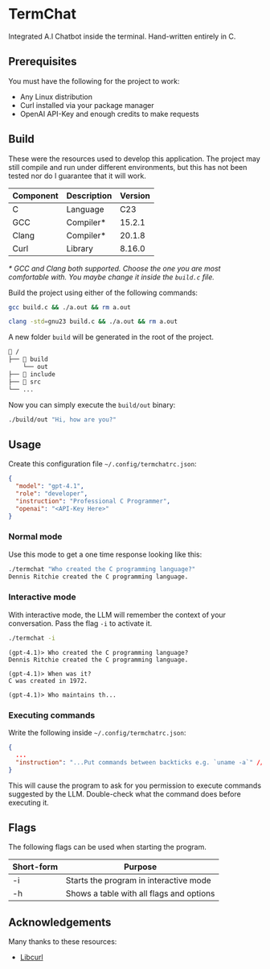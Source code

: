 # TermChat

Integrated A.I Chatbot inside the terminal. Hand-written entirely in C.

## Prerequisites

You must have the following for the project to work:

- Any Linux distribution
- Curl installed via your package manager
- OpenAI API-Key and enough credits to make requests

## Build

These were the resources used to develop this application. The project may still
compile and run under different environments, but this has not been tested nor
do I guarantee that it will work.

| Component | Description | Version |
| --------- | ----------- | ------- |
| C         | Language    | C23     |
| GCC       | Compiler\*  | 15.2.1  |
| Clang     | Compiler\*  | 20.1.8  |
| Curl      | Library     | 8.16.0  |

_\* GCC and Clang both supported. Choose the one you are most comfortable with. You maybe change it inside the `build.c` file._

Build the project using either of the following commands:

```bash
gcc build.c && ./a.out && rm a.out
```

```bash
clang -std=gnu23 build.c && ./a.out && rm a.out
```

A new folder `build` will be generated in the root of the project.

```bash
📂 /
├── 📂 build
    └── out
├── 📂 include
├── 📂 src
└── ...
```

Now you can simply execute the `build/out` binary:

```bash
./build/out "Hi, how are you?"
```

## Usage

Create this configuration file `~/.config/termchatrc.json`:

```json
{
  "model": "gpt-4.1",
  "role": "developer",
  "instruction": "Professional C Programmer",
  "openai": "<API-Key Here>"
}
```

### Normal mode

Use this mode to get a one time response looking like this:

```bash
./termchat "Who created the C programming language?"
Dennis Ritchie created the C programming language.
```

### Interactive mode

With interactive mode, the LLM will remember the context of your conversation.
Pass the flag `-i` to activate it.

```bash
./termchat -i
```

```
(gpt-4.1)> Who created the C programming language?
Dennis Ritchie created the C programming language.

(gpt-4.1)> When was it?
C was created in 1972.

(gpt-4.1)> Who maintains th...
```

### Executing commands

Write the following inside `~/.config/termchatrc.json`:

```json
{
  ...
  "instruction": "...Put commands between backticks e.g. `uname -a`" // Include something alike
}
```

This will cause the program to ask for you permission to execute commands
suggested by the LLM. Double-check what the command does before executing it.

## Flags

The following flags can be used when starting the program.

| Short-form | Purpose                                  |
| ---------- | ---------------------------------------- |
| -i         | Starts the program in interactive mode   |
| -h         | Shows a table with all flags and options |

## Acknowledgements

Many thanks to these resources:

- [Libcurl](https://curl.se/)
